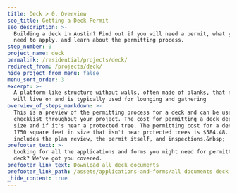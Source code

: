 ```yaml
---
title: Deck > 0. Overview
seo_title: Getting a Deck Permit
seo_description: >-
  Building a deck in Austin? Find out if you will need a permit, what you'll
  need to apply, and learn about the permitting process.
step_number: 0
project_name: deck
permalink: /residential/projects/deck/
redirect_from: /projects/deck/
hide_project_from_menu: false
menu_sort_order: 3
excerpt: >-
  A platform-like structure without walls, often made of planks, that no one
  will live on and is typically used for lounging and gathering
overview_of_steps_markdown: >-
  This is a preview of the permitting process for a deck and can be used as a
  checklist throughout your project. The cost for permitting a deck depends on
  size and if it's near a protected tree. The permitting cost for a deck under
  1750 square feet in size that isn't near protected trees is $584.48. The cost
  includes the plan review, the permit itself, and inspections.&nbsp;
prefooter_text: >-
  Looking for all the applications and forms you might need for permitting a
  deck? We've got you covered.
prefooter_link_text: Download all deck documents
prefooter_link_path: /assets/applications-and-forms/all documents deck.zip
_hide_content: true
---
```

